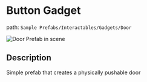 # Button Gadget

path: `Sample Prefabs/Interactables/Gadgets/Door`

![Door Prefab in scene](./img/doorGadgetScene.png)

## Description

Simple prefab that creates a physically pushable door